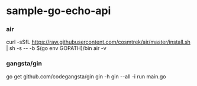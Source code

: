 # sample-go-echo-api

### air
curl -sSfL https://raw.githubusercontent.com/cosmtrek/air/master/install.sh | sh -s -- -b $(go env GOPATH)/bin
air -v


### gangsta/gin
go get github.com/codegangsta/gin
gin -h
gin --all -i run main.go


